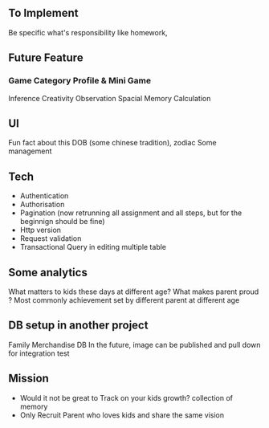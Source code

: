 ## To Implement

Be specific what's responsibility like homework,

## Future Feature

### Game Category Profile & Mini Game

Inference
Creativity
Observation
Spacial
Memory
Calculation

## UI

Fun fact about this DOB (some chinese tradition), zodiac
Some management

## Tech

- Authentication
- Authorisation
- Pagination (now retrunning all assignment and all steps, but for the beginnign should be fine)
- Http version 
- Request validation
- Transactional Query in editing multiple table

## Some analytics

What matters to kids these days at different age?
What makes parent proud ? Most commonly achievement set by different parent at different age

## DB setup in another project

Family Merchandise DB
In the future, image can be published and pull down for integration test

## Mission

- Would it not be great to Track on your kids growth? collection of memory
- Only Recruit Parent who loves kids and share the same vision
